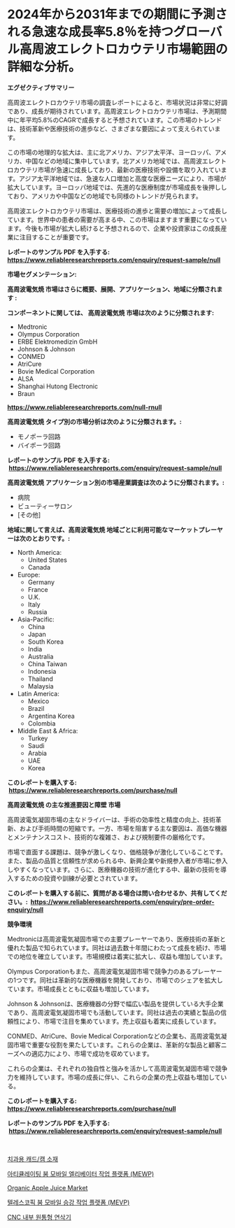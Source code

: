 <p><h1>2024年から2031年までの期間に予測される急速な成長率5.8％を持つグローバル高周波エレクトロカウテリ市場範囲の詳細な分析。</h1></p><p><strong>エグゼクティブサマリー</strong></p>
<p><p>高周波エレクトロカウテリ市場の調査レポートによると、市場状況は非常に好調であり、成長が期待されています。高周波エレクトロカウテリ市場は、予測期間中に年平均5.8%のCAGRで成長すると予想されています。この市場のトレンドは、技術革新や医療技術の進歩など、さまざまな要因によって支えられています。</p><p>この市場の地理的な拡大は、主に北アメリカ、アジア太平洋、ヨーロッパ、アメリカ、中国などの地域に集中しています。北アメリカ地域では、高周波エレクトロカウテリ市場が急速に成長しており、最新の医療技術や設備を取り入れています。アジア太平洋地域では、急速な人口増加と高度な医療ニーズにより、市場が拡大しています。ヨーロッパ地域では、先進的な医療制度が市場成長を後押ししており、アメリカや中国などの地域でも同様のトレンドが見られます。</p><p>高周波エレクトロカウテリ市場は、医療技術の進歩と需要の増加によって成長しています。世界中の患者の需要が高まる中、この市場はますます重要になっています。今後も市場が拡大し続けると予想されるので、企業や投資家はこの成長産業に注目することが重要です。</p></p>
<p><strong>レポートのサンプル PDF を入手する: <a href="https://www.reliableresearchreports.com/enquiry/request-sample/null">https://www.reliableresearchreports.com/enquiry/request-sample/null</a></strong></p>
<p><strong>市場セグメンテーション:</strong></p>
<p><strong> 高周波電気焼 市場はさらに概要、展開、アプリケーション、地域に分類されます :</strong></p>
<p><strong>コンポーネントに関しては、 高周波電気焼 市場は次のように分類されます: &nbsp;</strong></p>
<p><ul><li>Medtronic</li><li>Olympus Corporation</li><li>ERBE Elektromedizin GmbH</li><li>Johnson & Johnson</li><li>CONMED</li><li>AtriCure</li><li>Bovie Medical Corporation</li><li>ALSA</li><li>Shanghai Hutong Electronic</li><li>Braun</li></ul></p>
<p><strong><a href="https://www.reliableresearchreports.com/null-rnull">https://www.reliableresearchreports.com/null-rnull</a></strong></p>
<p><strong> 高周波電気焼 タイプ別の市場分析は次のように分類されます。:</strong></p>
<p><ul><li>モノポーラ回路</li><li>バイポーラ回路</li></ul></p>
<p><strong>レポートのサンプル PDF を入手する: &nbsp;<a href="https://www.reliableresearchreports.com/enquiry/request-sample/null">https://www.reliableresearchreports.com/enquiry/request-sample/null</a></strong></p>
<p><strong> 高周波電気焼 アプリケーション別の市場産業調査は次のように分類されます。:</strong></p>
<p><ul><li>病院</li><li>ビューティーサロン</li><li>[その他]</li></ul></p>
<p><strong>地域に関して言えば、高周波電気焼 地域ごとに利用可能なマーケットプレーヤーは次のとおりです。:</strong></p>
<p><ul>
    <li>
        North America:
        <ul>
            <li>United States</li>
            <li>Canada</li>
        </ul>
    </li>
    <li>
        Europe:
        <ul>
            <li>Germany</li>
            <li>France</li>
            <li>U.K.</li>
            <li>Italy</li>
            <li>Russia</li>
        </ul>
    </li>
    <li>
        Asia-Pacific:
        <ul>
            <li>China</li>
            <li>Japan</li>
            <li>South Korea</li>
            <li>India</li>
            <li>Australia</li>
            <li>China Taiwan</li>
            <li>Indonesia</li>
            <li>Thailand</li>
            <li>Malaysia</li>
        </ul>
    </li>
    <li>
        Latin America:
        <ul>
            <li>Mexico</li>
            <li>Brazil</li>
            <li>Argentina Korea</li>
            <li>Colombia</li>
        </ul>
    </li>
    <li>
        Middle East & Africa:
        <ul>
            <li>Turkey</li>
            <li>Saudi</li>
            <li>Arabia</li>
            <li>UAE</li>
            <li>Korea</li>
        </ul>
    </li>
    </ul></p>
<p><strong>このレポートを購入する: &nbsp;<a href="https://www.reliableresearchreports.com/purchase/null">https://www.reliableresearchreports.com/purchase/null</a></strong></p>
<p><strong>高周波電気焼 の主な推進要因と障壁 市場</strong></p>
<p><p>高周波電気凝固市場の主なドライバーは、手術の効率性と精度の向上、技術革新、および手術時間の短縮です。一方、市場を阻害する主な要因は、高価な機器とメンテナンスコスト、技術的な複雑さ、および規制要件の厳格化です。</p><p>市場で直面する課題は、競争が激しくなり、価格競争が激化していることです。また、製品の品質と信頼性が求められる中、新興企業や新規参入者が市場に参入しやすくなっています。さらに、医療機器の技術が進化する中、最新の技術を導入するための投資や訓練が必要とされています。</p></p>
<p><strong>このレポートを購入する前に、質問がある場合は問い合わせるか、共有してください。:&nbsp; <a href="https://www.reliableresearchreports.com/enquiry/pre-order-enquiry/null">https://www.reliableresearchreports.com/enquiry/pre-order-enquiry/null</a></strong></p>
<p><strong>競争環境</strong></p>
<p><p>Medtronicは高周波電気凝固市場での主要プレーヤーであり、医療技術の革新と優れた製品で知られています。同社は過去数十年間にわたって成長を続け、市場での地位を確立しています。市場規模は着実に拡大し、収益も増加しています。</p><p>Olympus Corporationもまた、高周波電気凝固市場で競争力のあるプレーヤーの1つです。同社は革新的な医療機器を開発しており、市場でのシェアを拡大しています。市場成長とともに収益も増加しています。</p><p>Johnson & Johnsonは、医療機器の分野で幅広い製品を提供している大手企業であり、高周波電気凝固市場でも活動しています。同社は過去の実績と製品の信頼性により、市場で注目を集めています。売上収益も着実に成長しています。</p><p>CONMED、AtriCure、Bovie Medical Corporationなどの企業も、高周波電気凝固市場で重要な役割を果たしています。これらの企業は、革新的な製品と顧客ニーズへの適応力により、市場で成功を収めています。</p><p>これらの企業は、それぞれの独自性と強みを活かして高周波電気凝固市場で競争力を維持しています。市場の成長に伴い、これらの企業の売上収益も増加している。</p></p>
<p><strong>このレポートを購入する: &nbsp; <a href="https://www.reliableresearchreports.com/purchase/null">https://www.reliableresearchreports.com/purchase/null</a></strong></p>
<p><strong>レポートのサンプル PDF を入手する: &nbsp;<a href="https://www.reliableresearchreports.com/enquiry/request-sample/null">https://www.reliableresearchreports.com/enquiry/request-sample/null</a></strong><strong></strong></p>
<p>&nbsp;</p>
<p><p><a href="https://medium.com/@jerrodhilll68/%EC%B9%98%EA%B3%BC-cad-cam-%EC%86%8C%EC%9E%AC-%EC%8B%9C%EC%9E%A5-%EC%8B%9C%EC%9E%A5-cagr-%EC%8B%9C%EC%9E%A5-%EB%8F%99%ED%96%A5-%EB%B0%8F-%EC%84%B1%EC%9E%A5-%EC%A0%84%EB%9E%B5%EC%97%90-%EB%8C%80%ED%95%9C-%ED%86%B5%EC%B0%B0%EB%A0%A5-fb4974b77fc0">치과용 캐드/캠 소재</a></p><p><a href="https://github.com/fatmarawatan39/Market-Research-Report-List-1/blob/main/9894854111770.md">아티큘레이팅 붐 모바일 엘리베이터 작업 플랫폼 (MEWP)</a></p><p><a href="https://issuu.com/reportprime-2/docs/organic-apple-juice-market-size-2030.pptx">Organic Apple Juice Market</a></p><p><a href="https://github.com/ConstantinVon/Market-Research-Report-List-1/blob/main/6951295111769.md">텔레스코픽 붐 모바일 승강 작업 플랫폼 (MEVP)</a></p><p><a href="https://medium.com/@joanacasper2001/cnc-%EB%82%B4%EB%B6%80-%EC%9B%90%ED%86%B5-%EA%B7%B8%EB%9D%BC%EC%9D%B8%EB%94%A9-%EB%A8%B8%EC%8B%A0-%EC%8B%9C%EC%9E%A5-%EC%A7%80%ED%91%9C-%ED%95%B4%EB%8F%85-%EC%8B%9C%EC%9E%A5-%EC%A0%90%EC%9C%A0%EC%9C%A8-%ED%8A%B8%EB%A0%8C%EB%93%9C-%EB%B0%8F-%EC%84%B1%EC%9E%A5-%ED%8C%A8%ED%84%B4-7f6bbf1bc8e8">CNC 내부 원통형 연삭기</a></p></p>